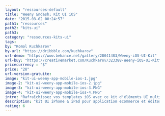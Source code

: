 ```yaml
---
layout: "ressources-default"
title: "Weeny &ndash; Kit UI iOS"
date: "2015-08-02 00:24:57"
path1: "ressources"
path2: "kits-ui"
path3:
category: "ressources-kits-ui"
tags:
by: "Komol Kuchkarov"
by-url: "https://dribbble.com/kuchkarov"
url-demo: "https://www.behance.net/gallery/28041483/Weeny-iOS-UI-Kit"
url-buy: "https://creativemarket.com/Kuchkarov/323388-Weeny-iOS-UI-Kit"
pricecurrency : "$"
price: "28"
url-version-gratuite:
image: "kit-ui-weeny-app-mobile-ios-1.jpg"
image-2: "kit-ui-weeny-app-mobile-ios-2.jpg"
image-3: "kit-ui-weeny-app-mobile-ios-3.PNG"
image-4: "kit-ui-weeny-app-mobile-ios-4.PNG"
intro: "Rafraîchissez vos templates iOS avec ce kit d'éléments UI multicolores. 6 catégories de composants pouvant répondre à des centaines de combinaisons pour le desing d'une app ecommerce ou d'un portail éditorial. Ce kit UI iOS est compatible avec Sketch App 3.2+. La version Adobe Photoshop CS6+ arrive prochainement selon KK."
description: "kit UI iPhone & iPad pour application ecommerce et éditoriale compatible avec Sketch App 3.2+"
rating: 6
---
```


